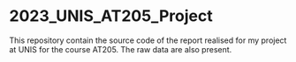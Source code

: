 # 2023_UNIS_AT205_Project

This repository contain the source code of the report realised for my project at UNIS for the course AT205. The raw data are also present.
